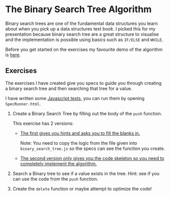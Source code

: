 # The Binary Search Tree Algorithm

Binary search trees are one of the fundamental data structures you learn about when you pick up a data structures text book.
I picked this for my presentation because binary search tree are a great structure to visualise and the implementation is possible using basics such as `IF/ELSE` and `WHILE`.

Before you get started on the exercises my favourite demo of the algorithm is [here](http://btechsmartclass.com/DS/U5_T1.html).

## Exercises

The exercises I have created give you specs to guide you through creating a binary search tree and then searching that tree for a value.

I have written some [Javascript tests](https://github.com/LondonAlgorithms/binary_search_tree/blob/master/spec/spec.js), you can run them by opening `SpecRunner.html`.

1. Create a Binary Search Tree by filling out the body of the `push` function.

    This exercise has 2 versions:

      - [The first gives you hints and asks you to fill the blanks in.](https://github.com/LondonAlgorithms/binary_search_tree/blob/master/src/binary_search_tree.js)

         Note: You need to copy the logic from the file given into `binary_search_tree.js` so the specs can see the function you create.

      - [The second version only gives you the code skeleton so you need to completely implement the algorithm.](https://github.com/LondonAlgorithms/binary_search_tree/blob/master/src/binary_search_tree.js)

2. Search a Binary tree to see if a value exists in the tree. Hint: see if you can use the code from the `push` function.

3. Create the `delete` function or maybe attempt to optimize the code!
